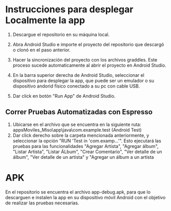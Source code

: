 # Instrucciones para desplegar Localmente la app

1) Descargue el repositorio en su máquina local.

2) Abra Android Studio e importe el proyecto del repositorio que descargó o clonó en el paso anterior.
3) Hacer la sincronización del proyecto con los archivos graddles. Este proceso sucede automaticamente al abrir el proyecto en Android Studio.
4) En la barra superior derecha de Android Studio, seleccionar el dispositivo para desplegar la app, que puede ser un emulador o su dispositivo andorid físico conectado a su pc con cable USB.
5) Dar click en botón "Run App" de Android Studio.
   
## Correr Pruebas Automatizadas con Espresso

1) Ubicarse en el archivo que se encuentra en la siguiente ruta: appsMoviles_Miso\app\java\com.example.test (Android Test)
2) Dar click derecho sobre la carpeta mencionada anteriormente, y seleccionar la opción "RUN 'Test in 'com.examp...'". Esto ejecutará las pruebas para las funcionalidades "Agregar Artista", "Agregar álbum", "Listar Artista", "Listar ÁLbum", "Crear Comentario", "Ver detalle de un álbum", "Ver detalle de un artista" y "Agregar un álbum a un artista
    
# APK
En el repositorio se encuentra el archivo app-debug.apk, para que lo descarguen e instalen la app en su dispositivo móvil Android con el objetivo de realizar las pruebas necesarias.

